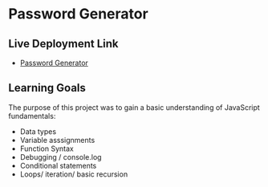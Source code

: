# Password Generator

## Live Deployment Link

- [Password Generator](https://jdhawks2132.github.io/03-challenge/)

## Learning Goals

The purpose of this project was to gain a basic understanding of JavaScript fundamentals:

  - Data types
  - Variable asssignments
  - Function Syntax
  - Debugging / console.log
  - Conditional statements
  - Loops/ iteration/ basic recursion
